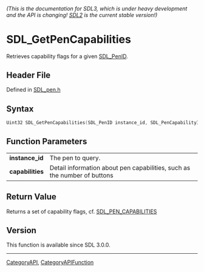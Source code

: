 ###### (This is the documentation for SDL3, which is under heavy development and the API is changing! [SDL2](https://wiki.libsdl.org/SDL2/) is the current stable version!)
# SDL_GetPenCapabilities

Retrieves capability flags for a given [SDL_PenID](SDL_PenID).

## Header File

Defined in [SDL_pen.h](https://github.com/libsdl-org/SDL/blob/main/include/SDL3/SDL_pen.h)

## Syntax

```c
Uint32 SDL_GetPenCapabilities(SDL_PenID instance_id, SDL_PenCapabilityInfo *capabilities);

```

## Function Parameters

|                      |                                                                          |
| -------------------- | ------------------------------------------------------------------------ |
| **instance_id**      | The pen to query.                                                        |
| **capabilities**     | Detail information about pen capabilities, such as the number of buttons |

## Return Value

Returns a set of capability flags, cf.
[SDL_PEN_CAPABILITIES](SDL_PEN_CAPABILITIES)

## Version

This function is available since SDL 3.0.0.

----
[CategoryAPI](CategoryAPI), [CategoryAPIFunction](CategoryAPIFunction)

